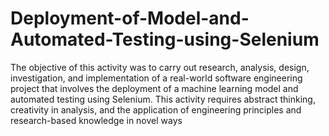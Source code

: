# Deployment-of-Model-and-Automated-Testing-using-Selenium

The objective of this  activity was to carry out research, analysis, design, investigation, and implementation of a real-world software engineering project that involves the deployment of a machine learning model and automated testing using Selenium. This activity requires abstract thinking, creativity in analysis, and the application of engineering principles and research-based knowledge in novel ways
